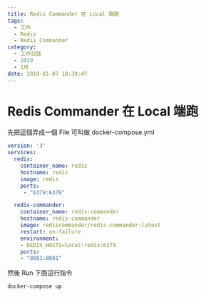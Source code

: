 ```yaml
---
title: Redis Commander 在 Local 端跑
tags:
  - 工作
  - Redis
  - Redis Commander
category:
  - 工作日誌
  - 2019
  - 1月
date: 2019-01-07 18:39:47
---
```

# Redis Commander 在 Local 端跑 #

先把這個弄成一個 File 可叫做 docker-compose.yml  

```yml
version: '3'
services:
  redis:
    container_name: redis
    hostname: redis
    image: redis
    ports:
     - "6379:6379"

  redis-commander:
    container_name: redis-commander
    hostname: redis-commander
    image: rediscommander/redis-commander:latest
    restart: on-failure
    environment:
    - REDIS_HOSTS=local:redis:6379
    ports:
    - "8081:8081"
```

然後 Run 下面這行指令  

```cmd
docker-compose up
```